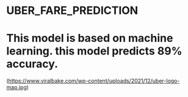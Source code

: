 # UBER_FARE_PREDICTION
# This model is based on machine learning. this model predicts 89% accuracy.

(https://www.viralbake.com/wp-content/uploads/2021/12/uber-logo-map.jpg)
